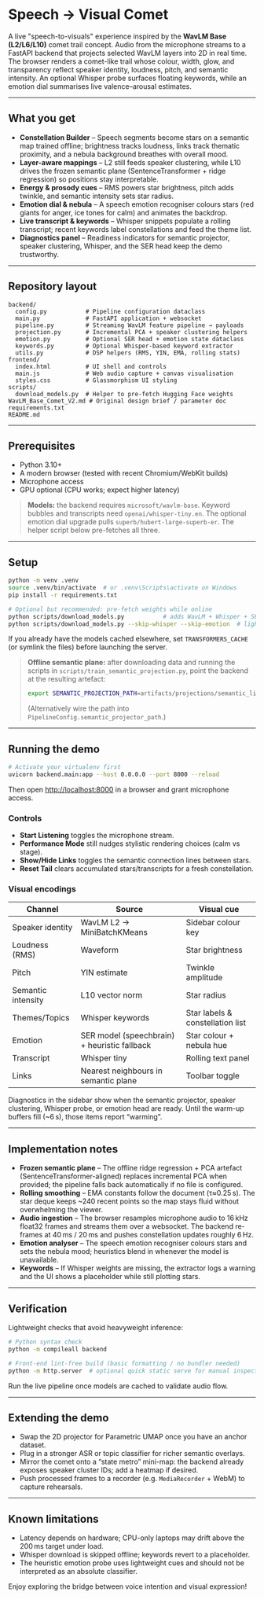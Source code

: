 # Speech → Visual Comet

A live "speech-to-visuals" experience inspired by the **WavLM Base (L2/L6/L10)** comet trail concept. Audio from the microphone streams to a FastAPI backend that projects selected WavLM layers into 2D in real time. The browser renders a comet-like trail whose colour, width, glow, and transparency reflect speaker identity, loudness, pitch, and semantic intensity. An optional Whisper probe surfaces floating keywords, while an emotion dial summarises live valence–arousal estimates.

---

## What you get

- **Constellation Builder** – Speech segments become stars on a semantic map trained offline; brightness tracks loudness, links track thematic proximity, and a nebula background breathes with overall mood.
- **Layer-aware mappings** – L2 still feeds speaker clustering, while L10 drives the frozen semantic plane (SentenceTransformer + ridge regression) so positions stay interpretable.
- **Energy & prosody cues** – RMS powers star brightness, pitch adds twinkle, and semantic intensity sets star radius.
- **Emotion dial & nebula** – A speech emotion recogniser colours stars (red giants for anger, ice tones for calm) and animates the backdrop.
- **Live transcript & keywords** – Whisper snippets populate a rolling transcript; recent keywords label constellations and feed the theme list.
- **Diagnostics panel** – Readiness indicators for semantic projector, speaker clustering, Whisper, and the SER head keep the demo trustworthy.

---

## Repository layout

```
backend/
  config.py           # Pipeline configuration dataclass
  main.py             # FastAPI application + websocket
  pipeline.py         # Streaming WavLM feature pipeline → payloads
  projection.py       # Incremental PCA + speaker clustering helpers
  emotion.py          # Optional SER head + emotion state dataclass
  keywords.py         # Optional Whisper-based keyword extractor
  utils.py            # DSP helpers (RMS, YIN, EMA, rolling stats)
frontend/
  index.html          # UI shell and controls
  main.js             # Web audio capture + canvas visualisation
  styles.css          # Glassmorphism UI styling
scripts/
  download_models.py  # Helper to pre-fetch Hugging Face weights
WavLM_Base_Comet_V2.md # Original design brief / parameter doc
requirements.txt
README.md
```

---

## Prerequisites

- Python 3.10+
- A modern browser (tested with recent Chromium/WebKit builds)
- Microphone access
- GPU optional (CPU works; expect higher latency)

> **Models:** the backend requires `microsoft/wavlm-base`. Keyword bubbles and transcripts need `openai/whisper-tiny.en`. The optional emotion dial upgrade pulls `superb/hubert-large-superb-er`. The helper script below pre-fetches all three.

---

## Setup

```bash
python -m venv .venv
source .venv/bin/activate  # or .venv\Scripts\activate on Windows
pip install -r requirements.txt

# Optional but recommended: pre-fetch weights while online
python scripts/download_models.py           # adds WavLM + Whisper + SER model to cache
python scripts/download_models.py --skip-whisper --skip-emotion  # lighter download
```

If you already have the models cached elsewhere, set `TRANSFORMERS_CACHE` (or symlink the files) before launching the server.

> **Offline semantic plane:** after downloading data and running the scripts in `scripts/train_semantic_projection.py`, point the backend at the resulting artefact:
>
> ```bash
> export SEMANTIC_PROJECTION_PATH=artifacts/projections/semantic_librispeech.npz
> ```
>
> (Alternatively wire the path into `PipelineConfig.semantic_projector_path`.)

---

## Running the demo

```bash
# Activate your virtualenv first
uvicorn backend.main:app --host 0.0.0.0 --port 8000 --reload
```

Then open [http://localhost:8000](http://localhost:8000) in a browser and grant microphone access.

### Controls

- **Start Listening** toggles the microphone stream.
- **Performance Mode** still nudges stylistic rendering choices (calm vs stage).
- **Show/Hide Links** toggles the semantic connection lines between stars.
- **Reset Tail** clears accumulated stars/transcripts for a fresh constellation.

### Visual encodings

| Channel | Source | Visual cue |
| --- | --- | --- |
| Speaker identity | WavLM L2 → MiniBatchKMeans | Sidebar colour key |
| Loudness (RMS) | Waveform | Star brightness |
| Pitch | YIN estimate | Twinkle amplitude |
| Semantic intensity | L10 vector norm | Star radius |
| Themes/Topics | Whisper keywords | Star labels & constellation list |
| Emotion | SER model (speechbrain) + heuristic fallback | Star colour + nebula hue |
| Transcript | Whisper tiny | Rolling text panel |
| Links | Nearest neighbours in semantic plane | Toolbar toggle |

Diagnostics in the sidebar show when the semantic projector, speaker clustering, Whisper probe, or emotion head are ready. Until the warm-up buffers fill (~6 s), those items report “warming”.

---

## Implementation notes

- **Frozen semantic plane** – The offline ridge regression + PCA artefact (SentenceTransformer-aligned) replaces incremental PCA when provided; the pipeline falls back automatically if no file is configured.
- **Rolling smoothing** – EMA constants follow the document (τ≈0.25 s). The star deque keeps ~240 recent points so the map stays fluid without overwhelming the viewer.
- **Audio ingestion** – The browser resamples microphone audio to 16 kHz float32 frames and streams them over a websocket. The backend re-frames at 40 ms / 20 ms and pushes constellation updates roughly 6 Hz.
- **Emotion analyser** – The speech emotion recogniser colours stars and sets the nebula mood; heuristics blend in whenever the model is unavailable.
- **Keywords** – If Whisper weights are missing, the extractor logs a warning and the UI shows a placeholder while still plotting stars.

---

## Verification

Lightweight checks that avoid heavyweight inference:

```bash
# Python syntax check
python -m compileall backend

# Front-end lint-free build (basic formatting / no bundler needed)
python -m http.server  # optional quick static serve for manual inspection
```

Run the live pipeline once models are cached to validate audio flow.

---

## Extending the demo

- Swap the 2D projector for Parametric UMAP once you have an anchor dataset.
- Plug in a stronger ASR or topic classifier for richer semantic overlays.
- Mirror the comet onto a “state metro” mini-map: the backend already exposes speaker cluster IDs; add a heatmap if desired.
- Push processed frames to a recorder (e.g. `MediaRecorder` + WebM) to capture rehearsals.

---

## Known limitations

- Latency depends on hardware; CPU-only laptops may drift above the 200 ms target under load.
- Whisper download is skipped offline; keywords revert to a placeholder.
- The heuristic emotion probe uses lightweight cues and should not be interpreted as an absolute classifier.

Enjoy exploring the bridge between voice intention and visual expression!
